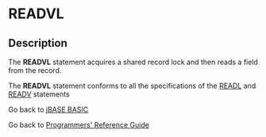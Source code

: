 # READVL

<PageHeader />

## Description

The **READVL** statement acquires a shared record lock and then reads a field from the record.

The **READVL** statement conforms to all the specifications of the [READL](./../readl) and [READV](./../readv) statements

Go back to [jBASE BASIC](./../README.md)

Go back to [Programmers' Reference Guide](./../../reference-guides/jbc/README.md)

<PageFooter />
